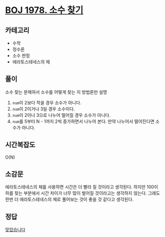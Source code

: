 # [BOJ 1978. 소수 찾기](https://www.acmicpc.net/problem/1978)

## 카테고리
* 수학
* 정수론
* 소수 판정
* 에라토스테네스의 체

## 풀이
소수 찾는 문제여서 소수를 어떻게 찾는 지 방법론만 설명
1. `num`이 2보다 작을 경우 소수가 아니다.
2. `num`이 2이거나 3일 경우 소수이다.
3. `num`이 2이나 3으로 나누어 떨어질 경우 소수가 아니다.
4. `num`를 5부터 N - 1까지 2씩 증가하면서 나누어 본다. 만약 나누어서 떨어진다면 소수가 아니다.

## 시간복잡도
O(N)

## 소감문
에라토스테네스의 체를 사용하면 시간은 더 빨라 질 것이라고 생각된다. 하지만 100이하를 찾는 부분에서 시간 차이가 너무 많이 벌어질 것이라고는 생각하지 않는다. 그래도 한번 더 에라토스테네스의 체로 풀어보는 것이 좋을 것 같다고 생각된다.

## 정답
[맞았습니다](http://boj.kr/70018e2986cd427692f614b99645b44c)